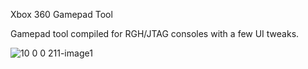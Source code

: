 Xbox 360 Gamepad Tool

Gamepad tool compiled for RGH/JTAG consoles with a few UI tweaks.

![10 0 0 211-image1](https://github.com/maulr320/Xbox-360-Gamepad-Tool/assets/149342082/1c1e8413-e2c1-41c1-bbf2-bd230fc9aefa)
